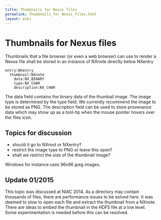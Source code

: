 ```yaml
---
title: Thumbnails for Nexus files
permalink: Thumbnails_for_Nexus_files.html
layout: wiki
---
```

Thumbnails for Nexus files
==========================

Thumbnails that a file browser (or even a web browser) can use to render
a Nexus file shall be stored in an instance of NXnote directly below
NXentry

    entry:NXentry
      thumbnail:NXnote
        data:NX_BINARY
        type:NX_CHAR
        description:NX_CHAR

The data field contains the binary data of the thumbail image. The image
type is determined by the type field. We currently recommend the image
to be stored as PNG. The description field can be used to store
provenance data which may show up as a tool-tip when the mouse pointer
hovers over the files icon.

Topics for discussion
---------------------

-   should it go to NXroot or NXentry?
-   restrict the image type to PNG or leave this open?
-   shall we restrict the size of the thumbnail image?

Windows for instance uses 96x96 jpeg images.

Update 01/2015
--------------

This topic was discussed at NIAC 2014. As a directory may contain
thousands of files, there are performance issues to be solved here. It
was deemed to slow to open each file and extract the thumbnail from a
NXnote. There are ideas to embed the thumbnail in the HDF5 file at a low
level. Some experimentation is needed before this can be resolved.
